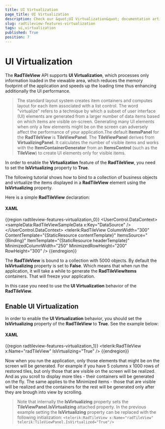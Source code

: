 ```yaml
---
title: UI Virtualization
page_title: UI Virtualization
description: Check our &quot;UI Virtualization&quot; documentation article for the RadTileView {{ site.framework_name }} control.
slug: radtileview-features-virtualization
tags: ui,virtualization
published: True
position: 7
---
```


# UI Virtualization

The __RadTileView__ API supports __UI Virtualization__, which processes only information loaded in the viewable area, which reduces the memory footprint of the application and speeds up the loading time thus enhancing additionally the UI performance.

> The standard layout system creates item containers and computes layout for each item associated with a list control. The word "virtualize" refers to a technique by which a subset of user interface (UI) elements are generated from a larger number of data items based on which items are visible on-screen. Generating many UI elements when only a few elements might be on the screen can adversely affect the performance of your application.The default __ItemsPanel__ for the __RadTileView__ is __TileViewPanel__. The __TileViewPanel__ derives from __VirtualizingPanel__. It calculates the number of visible items and works with the __ItemContainerGenerator__ from an __ItemsControl__ (such as the __TileView__) to create UI elements only for visible items.

In order to enable the __Virtualization__ feature of the __RadTileView__, you need to set the __IsVirtualizing__ property to __True__.

The following tutorial shows how to bind to a collection of business objects and virtualize the items displayed in a __RadTileView__ element using the __IsVirtualizing__ property.

Here is a simple __RadTileView__ declaration:			

#### __XAML__

{{region radtileview-features-virtualization_0}}
	<UserControl.DataContext>
		<sampleData:RadTileViewSampleData x:Key="DataSource" />
	</UserControl.DataContext>
	<Grid>
		<telerik:RadTileView ColumnWidth="300" 
							 ContentTemplate="{StaticResource contentTemplate}"
							 ItemsSource="{Binding}"
							 ItemTemplate="{StaticResource headerTemplate}"
							 MinimizedColumnWidth="250"
							 MinimizedRowHeight="200"
							 RowHeight="300" />
	</Grid>
{{endregion}}

The __RadTileView__ is bound to a collection with 5000 objects. By default the __IsVirtualizing__ property is set to __False__. Which means that when run the application, it will take a while to generate the __RadTileViewItems__ containers. That will freeze your application.

In this case you need to use the __UI Virtualization__ behavior of the __RadTileView__.			

## Enable UI Virtualization

In order to enable the __UI Virtualization__ behavior, you should set the __IsVirtualizing__ property of the __RadTileView__ to __True__. See the example below:				

#### __XAML__

{{region radtileview-features-virtualization_1}}
	    <telerik:RadTileView x:Name="radTileView" IsVirtualizing="True" />
{{endregion}}

Now when you run the application, only those elements that might be on the screen will be generated. For example if you have 5 columns x 1000 rows of restored tiles, but only those that are visible on the screen will be realized. And as you scroll to display more tiles - their containers will be generated on the fly. The same applies to the Minimized items - those that are visible will be realized and the containers for the rest will be generated only after they are brough into view by scrolling.

> Note that internally the __IsVirtualizing__ property sets the __TileViewPanel.IsVirtualizing__ attached property. In the previous example setting the __IsVirtualizing__ property can be replaced with the following initialization:
> `<telerik:RadTileView x:Name="radTileView" telerik:TileViewPanel.IsVirtualized="True"/>`